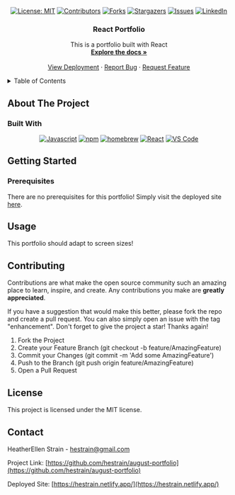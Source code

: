 <div align="center">

[![License: MIT](https://img.shields.io/badge/License-MIT-yellow.svg)](https://opensource.org/licenses/MIT)
[![Contributors](https://img.shields.io/github/contributors/hestrain/august-portfolio.svg?style=plastic&logo=appveyor)](https://github.com/hestrain/august-portfolio/graphs/contributors)
[![Forks](https://img.shields.io/github/forks/hestrain/august-portfolio.svg?style=plastic&logo=appveyor)](https://github.com/hestrain/august-portfolio/network/members)
[![Stargazers](https://img.shields.io/github/stars/hestrain/august-portfolio.svg?style=plastic&logo=appveyor)](https://github.com/hestrain/august-portfolio/stargazers)
[![Issues](https://img.shields.io/github/issues/hestrain/august-portfolio.svg?style=plastic&logo=appveyor)](https://github.com/hestrain/august-portfolio/issues)
[![LinkedIn](https://img.shields.io/badge/-LinkedIn-black.svg?style=plastic&logo=appveyor&logo=linkedin&colorB=555)](https://linkedin.com/in/hestrain)

</div>

<h3 align="center">React Portfolio</h3>

  <p align="center">
    This is a portfolio built with React
    <br />
    <a href="https://github.com/hestrain/august-portfolio"><strong>Explore the docs »</strong></a>
    <br />
    <br />
    <a href="https://hestrain.netlify.app/">View Deployment</a>
    ·
    <a href="https://github.com/hestrain/august-portfolio/issues">Report Bug</a>
    ·
    <a href="https://github.com/hestrain/august-portfolio/issues">Request Feature</a>
  </p>
</div>

<!-- TABLE OF CONTENTS -->
<details>
  <summary>Table of Contents</summary>
  <ol>
    <li>
      <a href="#about-the-project">About The Project</a>
      <ul>
        <li><a href="#built-with">Built With</a></li>
      </ul>
    </li>
    <li>
      <a href="#getting-started">Getting Started</a>
      <ul>
        <li><a href="#prerequisites">Prerequisites</a></li>
      </ul>
    </li>
    <li><a href="#usage">Usage</a></li>
    <li><a href="#contributing">Contributing</a></li>
    <li><a href="#license">License</a></li>
    <li><a href="#contact">Contact</a></li>
    <li><a href="#acknowledgments">Acknowledgments</a></li>
  </ol>
</details>

<!-- ABOUT THE PROJECT -->

## About The Project

### Built With

<div align="center">

[![Javascript](https://img.shields.io/badge/Language-JavaScript-ff0000?style=plastic&logo=JavaScript&logoWidth=10)](https://javascript.info/)
[![npm](https://img.shields.io/badge/Tools-npm-ff0000?style=plastic&logo=npm&logoWidth=10)](https://www.npmjs.com/)
[![homebrew](https://img.shields.io/badge/Tools-Homebrew-80ff00?style=plastic&logo=Homebrew&logoWidth=10)](https://brew.sh/)
[![React](https://img.shields.io/badge/Framework-React.js-ff8000?style=plastic&logo=React&logoWidth=10)](https://reactjs.org/docs/getting-started.html)
[![VS Code](https://img.shields.io/badge/IDE-VSCode-ff0000?style=plastic&logo=VisualStudioCode&logoWidth=10)](https://code.visualstudio.com/docs)

</div>

## Getting Started

### Prerequisites

There are no prerequisites for this portfolio! Simply visit the deployed site [here](https://hestrain.netlify.app).

## Usage

This portfolio should adapt to screen sizes!


## Contributing

Contributions are what make the open source community such an amazing place to learn, inspire, and create. Any contributions you make are **greatly appreciated**.

If you have a suggestion that would make this better, please fork the repo and create a pull request. You can also simply open an issue with the tag "enhancement".
Don't forget to give the project a star! Thanks again!

1. Fork the Project
2. Create your Feature Branch (git checkout -b feature/AmazingFeature)
3. Commit your Changes (git commit -m 'Add some AmazingFeature')
4. Push to the Branch (git push origin feature/AmazingFeature)
5. Open a Pull Request

<!-- LICENSE -->

## License

This project is licensed under the MIT license.

<!-- CONTACT -->

## Contact

HeatherEllen Strain - [hestrain@gmail.com](mailto:hestrain@gmail.com)

Project Link: [https://github.com/hestrain/august-portfolio](https://github.com/hestrain/august-portfolio)

Deployed Site: [https://hestrain.netlify.app/](https://hestrain.netlify.app/)
